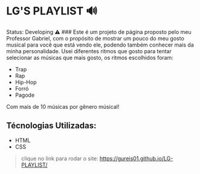 <h1>LG'S PLAYLIST 🔊 </h1>
Status: Developing ⚠️
### Este é um projeto de página proposto pelo meu Professor Gabriel, com o propósito de mostrar um pouco do meu gosto musical para você que está vendo ele, podendo também conhecer mais da minha personalidade. Usei diferentes ritmos que gosto para tentar selecionar as músicas que mais gosto, os ritmos escolhidos foram:

+ Trap
+ Rap
+ Hip-Hop
+ Forró
+ Pagode 
       
Com mais de 10 músicas por gênero músical!

## Técnologias Utilizadas:
 + HTML
 + CSS
> clique no link para rodar o site:
 https://gureis01.github.io/LG-PLAYLIST/
